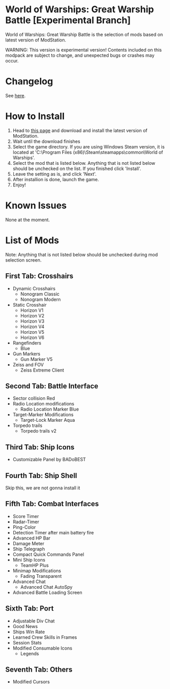 # World of Warships: Great Warship Battle [Experimental Branch]
World of Warships: Great Warship Battle is the selection of mods based on latest version of ModStation.

WARNING: This version is experimental version! Contents included on this modpack are subject to change, and unexpected bugs or crashes may occur.

# Changelog
See [here](https://github.com/MysticMoonlight/EnhancedMod/blob/main/wows/experimental/CHANGELOG.md).

# How to Install
1. Head to [this page](https://worldofwarships.com/en/content/modstation/) and download and install the latest version of ModStation.
2. Wait until the download finishes
3. Select the game directory. If you are using Windows Steam version, it is located at 'C:\Program Files (x86)\Steam\steamapps\common\World of Warships'.
7. Select the mod that is listed below. Anything that is not listed below should be unchecked on the list. If you finished click 'Install'.
8. Leave the setting as is, and click 'Next'.
9. After installion is done, launch the game.
10. Enjoy!

# Known Issues
None at the moment.

# List of Mods
Note: Anything that is not listed below should be unchecked during mod selection screen.

## First Tab: Crosshairs
* Dynamic Crosshairs
    * Nonogram Classic
    * Nonogram Modern
* Static Crosshair
    * Horizon V1
    * Horizon V2
    * Horizon V3
    * Horizon V4
    * Horizon V5
    * Horizon V6
* Rangefinders
    * Blue
* Gun Markers
    * Gun Marker V5
* Zeiss and FOV
  * Zeiss Extreme Client

## Second Tab: Battle Interface
* Sector collision Red
* Radio Location modifications
    * Radio Location Marker Blue
* Target-Marker Modifications
    * Target-Lock Marker Aqua
* Torpedo trails
  * Torpedo trails v2

## Third Tab: Ship Icons
* Customizable Panel by BADoBEST

## Fourth Tab: Ship Shell
Skip this, we are not gonna install it

## Fifth Tab: Combat Interfaces
* Score Timer
* Radar-Timer
* Ping-Color
* Detection Timer after main battery fire
* Advanced HP Bar
* Damage Meter
* Ship Telegraph
* Compact Quick Commands Panel
* Mini Ship Icons
    * TeamHP Plus
* Minimap Modifications
    * Fading Transparent
* Advanced Chat
    * Advanced Chat AutoSpy
* Advanced Battle Loading Screen

## Sixth Tab: Port
* Adjustable Div Chat
* Good News
* Ships Win Rate
* Learned Crew Skills in Frames
* Session Stats
* Modified Consumable Icons
    * Legends

## Seventh Tab: Others
* Modified Cursors